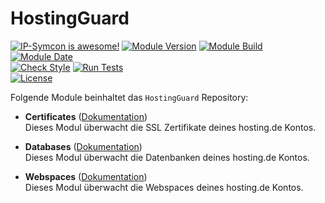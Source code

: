 # HostingGuard

[![IP-Symcon is awesome!](https://img.shields.io/badge/IP--Symcon-5.5-blue.svg)](https://www.symcon.de)
[![Module Version](https://img.shields.io/badge/Module_Version-1.00-blue.svg)]()
[![Module Build](https://img.shields.io/badge/Module_Build-8-blue.svg)]()
[![Module Date](https://img.shields.io/badge/Module_Date-20210110-blue.svg)]()  
[![Check Style](https://github.com/ubittner/HostingGuard/workflows/Check%20Style/badge.svg)](https://github.com/ubittner/HostingGuard/actions)
[![Run Tests](https://github.com/ubittner/HostingGuard/workflows/Run%20Tests/badge.svg)](https://github.com/ubittner/HostingGuard/actions)  
[![License](https://img.shields.io/badge/License-CC%20BY--NC--SA%204.0-green.svg)](https://creativecommons.org/licenses/by-nc-sa/4.0/)  

Folgende Module beinhaltet das `HostingGuard` Repository:  

- __Certificates__ ([Dokumentation](Certificates))  
  	Dieses Modul überwacht die SSL Zertifikate deines hosting.de Kontos.  
  
- __Databases__ ([Dokumentation](Databases))  
  	Dieses Modul überwacht die Datenbanken deines hosting.de Kontos.  
  
- __Webspaces__ ([Dokumentation](Webspaces))  
  	Dieses Modul überwacht die Webspaces deines hosting.de Kontos.
  